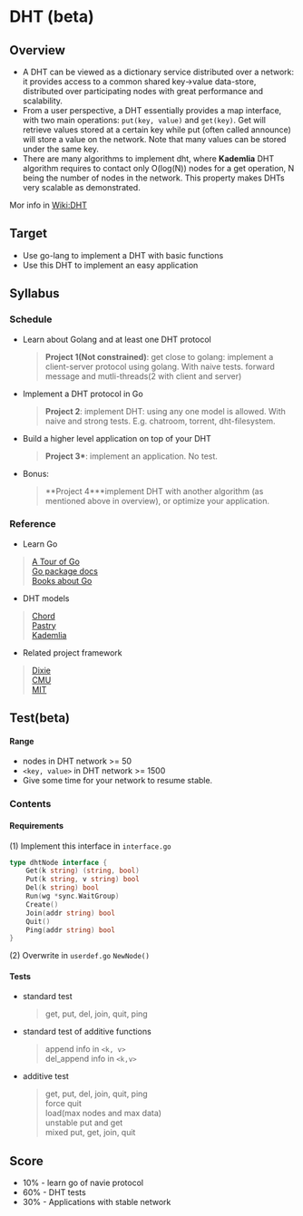 # DHT (beta)

## Overview

- A DHT can be viewed as a dictionary service distributed over a network: it provides access to a common shared key->value data-store, distributed over participating nodes with great performance and scalability.
- From a user perspective, a DHT essentially provides a map interface, with two main operations: `put(key, value)` and `get(key)`. Get will retrieve values stored at a certain key while put (often called announce) will store a value on the network. Note that many values can be stored under the same key.
- There are many algorithms to implement dht, where **Kademlia** DHT algorithm requires to contact only O(log(N)) nodes for a get operation, N being the number of nodes in the network. This property makes DHTs very scalable as demonstrated.

Mor info in [Wiki:DHT](https://en.wikipedia.org/wiki/Distributed_hash_table)

## Target
- Use go-lang to implement a DHT with basic functions
- Use this DHT to implement an easy application

## Syllabus

### Schedule
- Learn about Golang and at least one DHT protocol
  > **Project 1(Not constrained)**: get close to golang: implement a client-server protocol using golang. With naive tests.
  > forward message and mutli-threads(2 with client and server)
- Implement a DHT protocol in Go
  > **Project 2**: implement DHT: using any one model is allowed. With naive and strong tests. E.g. chatroom, torrent, dht-filesystem.
- Build a higher level application on top of your DHT
  > **Project 3\***: implement an application. No test.
- Bonus: 
  > **Project 4\***implement DHT with another algorithm (as mentioned above in overview), or optimize your application.
### Reference

- Learn Go
> [A Tour of Go](https://tour.golang.org/)\
> [Go package docs](http://golang.org/pkg/)\
> [Books about Go](https://github.com/golang/go/wiki/Books)

- DHT models
> [Chord](https://en.wikipedia.org/wiki/Chord_(peer-to-peer))\
> [Pastry](https://en.wikipedia.org/wiki/Pastry_(DHT))\
> [Kademlia](https://en.wikipedia.org/wiki/Kademlia)

- Related project framework
> [Dixie](https://cit.dixie.edu/cs/3410/asst_chord.php)\
> [CMU](https://www.cs.cmu.edu/~dga/15-744/S07/lectures/16-dht.pdf)\
> [MIT](https://pdos.csail.mit.edu/papers/sit-phd-thesis.pdf)


## Test(beta)
  
#### Range

- nodes in DHT network >= 50
- `<key, value>` in DHT network >= 1500
- Give some time for your network to resume stable.

### Contents

#### Requirements

(1) Implement this interface in `interface.go`
```go 
type dhtNode interface {
    Get(k string) (string, bool)
	Put(k string, v string) bool
	Del(k string) bool
	Run(wg *sync.WaitGroup)
	Create()
	Join(addr string) bool
	Quit()
	Ping(addr string) bool
}
```

<!-- type dhtNode interface {
    Get(k string) (string, bool)
    Put(k string, v string) bool
    Del(k string) bool
    Run(wg *sync.WaitGroup)
    Create()
    Join(addr string) bool
    Quit()
    Ping(addr string) bool
} -->

(2) Overwrite in `userdef.go`
`NewNode()`

#### Tests

- standard test
  > get, put, del, join, quit, ping
- standard test of additive functions
  > append info in `<k, v>`\
  > del_append info in `<k,v>`

- additive test
  > get, put, del, join, quit, ping\
  > force quit\
  > load(max nodes and max data)\
  > unstable put and get\
  > mixed put, get, join, quit

<!-- - 初始时由一个 DHT 节点组成网络
- 循环五次：
> A. 向网络中加入 15 个节点
> B. 选择 5 个节点退出网络
> 每次一个节点加入/一个节点退出后等待 3s
- 上述的 A, B 操作之后均进行：
> 等待 30s
向 DHT 网络中插入 300 个键值对
在网络中现有的键中随机选择 200 个进行查询操作并验证正确性
从网络中现有的键中随机选择 150 个删除 -->

## Score
- 10% - learn go of navie protocol
- 60% - DHT tests
- 30% - Applications with stable network

